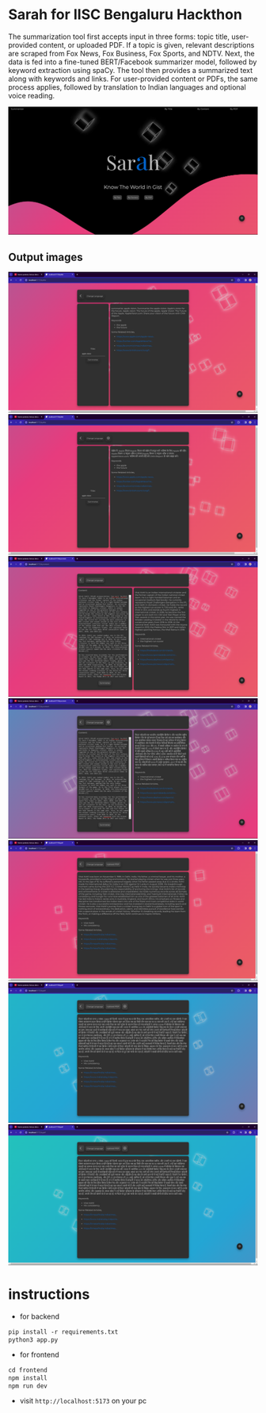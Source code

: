 # Sarah for IISC Bengaluru Hackthon

The summarization tool first accepts input in three forms: topic title, user-provided content, or uploaded PDF. If a topic is given, relevant descriptions are scraped from Fox News, Fox Business, Fox Sports, and NDTV. Next, the data is fed into a fine-tuned BERT/Facebook summarizer model, followed by keyword extraction using spaCy. The tool then provides a summarized text along with keywords and links. For user-provided content or PDFs, the same process applies, followed by translation to Indian languages and optional voice reading.

![landing page](./imgs/Screenshot%202024-02-17%20124536.png)

## Output images

![by content](./imgs/Screenshot%20(282).png)
![](./imgs/Screenshot%20(283).png)
![](./imgs/Screenshot%20(284).png)
![](./imgs/Screenshot%20(285).png)
![](./imgs/Screenshot%20(286).png)
![](./imgs/Screenshot%20(287).png)
![](./imgs/Screenshot%20(288).png)


# instructions

- for backend

```
pip install -r requirements.txt
python3 app.py
```

- for frontend

```
cd frontend
npm install
npm run dev
```

- visit `http://localhost:5173` on your pc

